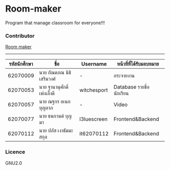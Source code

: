 # Room-maker
Program that manage classroom for everyone!!!


### Contributor
[Room maker]()

---

| รหัสนักศึกษา 	| ชื่อ                   	| Username    	| หน้าที่ที่ได้รับมอบหมาย     	|
|-----------	|----------------------	|-------------	|----------------------	|
| 62070009  	| นาย กัณตภณ นิธิเสริมวงศ์  	| -| กระจายงาน|
| 62070053  	| นาย ฐานานุศักดิ์ เพ่งเล็งดี 	|witchesport| Database รายชื่อนักเรียน 	|
| 62070057  	| นาย ณฐกร อเนกบุญลาภ   	| -| Video|
| 62070077  	| นาย ธนกานต์ บุญมา   	|l3luescreen|Frontend&Backend|
| 62070112  	| นาย ปภัส เงาธัมมะสกุล   	|it62070112|Frontend&Backend|
### Licence
GNU2.0
